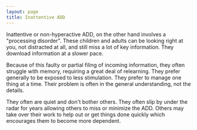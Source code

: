 ```yaml
---
layout: page
title: Inattentive ADD
---
```


Inattentive or non-hyperactive ADD, on the other hand involves a "processing disorder". These children and adults can be looking right at you, not distracted at all, and still miss a lot of key information. They download information at a slower pace.

Because of this faulty or partial filing of incoming information, they often struggle with memory, requiring a great deal of relearning. They prefer generally to be exposed to less stimulation. They prefer to manage one thing at a time. Their problem is often in the general understanding, not the details.

They often are quiet and don't bother others. They often slip by under the radar for years allowing others to miss or minimize the ADD. Others may take over their work to help out or get things done quickly which encourages them to become more dependent.
